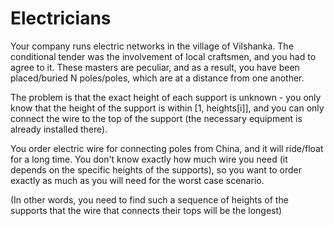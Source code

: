 # Electricians
Your company runs electric networks in the village of Vilshanka. The conditional tender was the involvement of local craftsmen, and you had to agree to it. 
These masters are peculiar, and as a result, you have been placed/buried N poles/poles, which are at a distance from one another. 

The problem is that the exact height of each support is unknown - you only know that the height of the support is within [1, heights[i]], and you can only connect the wire to the top of the support (the necessary equipment is already installed there).

You order electric wire for connecting poles from China, and it will ride/float for a long time. You don't know exactly how much wire you need (it depends on the specific heights of the supports), so you want to order exactly as much as you will need for the worst case scenario.

(In other words, you need to find such a sequence of heights of the supports that the wire that connects their tops will be the longest)
